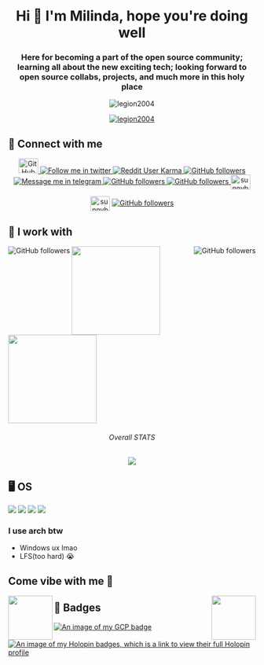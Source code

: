 <h1 align="center">Hi 👋 I'm Milinda, hope you're doing well</h1>

<h3 align="center">Here for becoming a part of the open source community; learning all about the new exciting tech; looking forward to open source collabs, projects, and much more in this holy place</h3>

<p align="center"> <img src="https://komarev.com/ghpvc/?username=LegioN2004&label=Visitors&color=0e75b6&style=flat" alt="legion2004" /> </p>

<p align="center"> <a href="https://github.com/ryo-ma/github-profile-trophy"><img src="https://github-profile-trophy.vercel.app/?username=legion2004&theme=darkhub&no-frame=true&show_icons=true&count_private=true&row=2" alt="legion2004"></a> </p>

## 🙋 Connect with me

<p align="center">
    <a href="https://www.linkedin.com/in/sunny-barua-511469242/">
        <img alt="GitHub followers" src="https://img.shields.io/badge/-blue?style=social&logo=Linkedin&logoColor=blue&link=https://www.linkedin.com/in/sunny-barua-511469242//" height="30" width="40" >
    </a>
    <a href="https://twitter.com/intent/follow?screen_name=sunnybarua12">
        <img alt="Follow me in twitter" src="https://img.shields.io/twitter/follow/sunnybarua12?style=social">
    </a>
    <a href="https://reddit.com/u/TheLegioN2004">
        <img alt="Reddit User Karma" src="https://img.shields.io/reddit/user-karma/combined/TheLegioN2004?label=karma&logo=reddit">
    </a>
    <a href="https://github.com/LegioN2004?tab=followers">
        <img alt="GitHub followers" src="https://img.shields.io/github/followers/LegioN2004?color=green&logo=github">
    </a>
    <a href="https://t.me/DevManushehe">
        <img alt="Message me in telegram" src="https://img.shields.io/badge/-c14438?style=social&logo=Telegram&logoColor=red&color=red&link=https://t.me/DevManushehe">
    </a>
    <a href="mailto:email@sunnybaruasins@gmail.com">
        <!-- <img alt="GitHub followers" src="https://img.shields.io/badge/-@sunnybaruasins@gmail.com-c14438?style=social&logo=Gmail&logoColor=red&link=mailto:email@sunnybaruasins@gmail.com"> -->
        <img alt="GitHub followers" src="https://img.shields.io/badge/-c14438?style=social&logo=Gmail&logoColor=red&link=mailto:email@sunnybaruasins@gmail.com">
    </a>
    <a href="https://dev.to/LegioN2004">
        <img alt="GitHub followers" src="https://img.shields.io/badge/-c14438?style=social&logo=Dev.to&logoColor=black&link=https://dev.to/LegioN2004">
    </a>
    <a href="https://m.facebook.com/100028167932783/" target="blank"><img align="center" src="https://raw.githubusercontent.com/rahuldkjain/github-profile-readme-generator/master/src/images/icons/Social/facebook.svg" alt="sunnybarua" height="30" width="40" /></a>
</p>

<!-- [![Medium Badge](http://img.shields.io/badge/-Medium-1ca0f1?style=social&logo=Medium&logoColor=black&link=https://medium.com/@ashleymavericks)](https://medium.com/@ashleymavericks) -->

<!-- [![wakatime](https://wakatime.com/badge/user/eafdbba4-cec2-4c99-8cd5-5fc36bb00274.svg)](https://wakatime.com/@eafdbba4-cec2-4c99-8cd5-5fc36bb00274) -->

<p align="center">
    <a href="https://www.hackerrank.com/sunnybaruasins" target="blank"><img align="center" src="https://raw.githubusercontent.com/rahuldkjain/github-profile-readme-generator/master/src/images/icons/Social/hackerrank.svg" alt="sunnybaruasins" height="30" width="40" /></a>
    <a href="https://leetcode.com/LegioN2004/">
        <img alt="GitHub followers" src="https://img.shields.io/badge/dynamic/json?style=plastic&labelColor=black&color=%23ffa116&label=Solved&query=solvedOverTotal&url=https%3A%2F%2Fleetcode-badge.vercel.app%2Fapi%2Fusers%2FLegioN2004&logo=leetcode&logoColor=yellow">
    </a>
</p>

## 🧰 I work with

<a href="https://skillicons.dev">
    <img align="left" alt="GitHub followers" src="https://skillicons.dev/icons?i=git,linux,vscode,neovim,idea,md,vim,emacs">
    <img align="right" alt="GitHub followers" src="https://skillicons.dev/icons?i=java,cpp,js,html,css,lua,nodejs,bash">
</a>

<a href="https://github.com/LegioN2004">
    <img height="180em" src="https://github-readme-stats.vercel.app/api?username=LegioN2004&theme=github_dark&show_icons=true&hide_border=true&hide=issues&count_private=true&&exclude_repo=dotfiles,some-other-stuff,Catalogue,the-algorithm,random-sht-priv,suckless-utils-fork,dwm-flexipatch" />
    <img height="180em" src="https://github-readme-stats.vercel.app/api/top-langs/?username=LegioN2004&theme=github_dark&layout=compact&langs_count=15&disable_animations=fals&hide_progress=false&hide_border=true&exclude_repo=some-other-stuff,Catalogue,the-algorithm,random-sht-priv,suckless-utils-fork,dwm-flexipatch" />
</a>
<h6 align="center">Overall STATS</h6>
<p align="center"><img src="https://github-readme-streak-stats.herokuapp.com/?user=legion2004&hide_border=true&hide=issues&theme=github_dark" /></p>

## 🖥 OS

<img src="https://img.shields.io/badge/Arch%20Linux-1793D1?logo=arch-linux&logoColor=fff&style=for-the-badge"> <img src="https://img.shields.io/badge/Ubuntu-E95420?style=for-the-badge&logo=ubuntu&logoColor=white"> <img src="https://img.shields.io/badge/fedora-blue?style=for-the-badge&logo=appveyor"> <img src="https://img.shields.io/badge/Windows-0078D6?style=for-the-badge&logo=windows&logoColor=white">
<h3 align="left"> I use arch btw </h3>

- Windows ux lmao
- LFS(too hard) 😭

<!-- <h6>I have installed and used a lot of server OSes of ubuntu, debian and fedora btw (unnecessary detail)</h6> -->

## Come vibe with me 🦜

<div>
<p align="left">
    <img align="left" src="https://cultofthepartyparrot.com/parrots/hd/githubparrot.gif" width="90" height="90"/>
</p>
<p align="right">
    <img align="right" src="https://cultofthepartyparrot.com/parrots/hd/dealwithitnowparrot.gif" width="90" height="90"/>
</p>
</div>

<!-- ![snake gif](https://github.com/LegioN2004/LegioN2004/blob/output/github-contribution-grid-snake.gif) -->


## 📛 Badges

[![An image of my GCP badge](https://www.cloudskillsboost.google/public_profiles/d88db451-eb32-437f-8c4a-39f9006e991e/badges/5495759)](https://www.cloudskillsboost.google/public_profiles/d88db451-eb32-437f-8c4a-39f9006e991e)
[![An image of my Holopin badges, which is a link to view their full Holopin profile](https://holopin.me/legion2004)](https://holopin.io/@legion2004)

